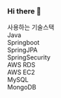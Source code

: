 ### Hi there 👋
사용하는 기술스택<br>
Java<br>
Springboot<br>
SpringJPA<br>
SpringSecurity<br>
AWS RDS<br>
AWS EC2<br>
MySQL<br>
MongoDB<br>

<!--
**IceCOff22/IceCOff22** is a ✨ _special_ ✨ repository because its `README.md` (this file) appears on your GitHub profile.

Here are some ideas to get you started:

- 🔭 I’m currently working on ...
- 🌱 I’m currently learning ...
- 👯 I’m looking to collaborate on ...
- 🤔 I’m looking for help with ...
- 💬 Ask me about ...
- 📫 How to reach me: ...
- 😄 Pronouns: ...
- ⚡ Fun fact: ...
-->
